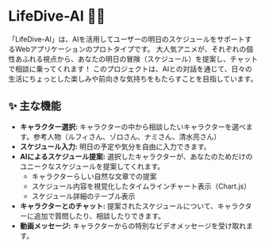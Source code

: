 # LifeDive-AI 🏴‍☠️

「LifeDive-AI」は、AIを活用してユーザーの明日のスケジュールをサポートするWebアプリケーションのプロトタイプです。
大人気アニメが、それぞれの個性あふれる視点から、あなたの明日の冒険（スケジュール）を提案し、チャットで相談に乗ってくれます！
このプロジェクトは、AIとの対話を通じて、日々の生活にちょっとした楽しみや前向きな気持ちをもたらすことを目指しています。

## ✨ 主な機能

* **キャラクター選択:** キャラクターの中から相談したいキャラクターを選べます。参考人物（ルフィさん、ゾロさん、ナミさん、清水亮さん）
* **スケジュール入力:** 明日の予定や気分を自由に入力できます。
* **AIによるスケジュール提案:** 選択したキャラクターが、あなたのためだけのユニークなスケジュールを提案してくれます。
    * キャラクターらしい自然な文章での提案
    * スケジュール内容を視覚化したタイムラインチャート表示（Chart.js）
    * スケジュール詳細のテーブル表示
* **キャラクターとのチャット:** 提案されたスケジュールについて、キャラクターに追加で質問したり、相談したりできます。
* **動画メッセージ:** キャラクターからの特別なビデオメッセージを受け取れます。
